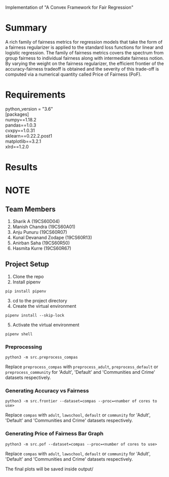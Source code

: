 Implementation of "A Convex Framework for Fair Regression"

# Summary
A rich family of fairness metrics for regression models that take the form of a fairness regularizer is applied to the standard loss functions for linear and logistic regression. The family of fairness metrics covers the spectrum from group fairness to individual fairness along with intermediate fairness notion. By varying the weight on the fairness regularizer, the efficient frontier of the accuracy-fairness tradeoff is obtained and the severity of this trade-off is computed via a numerical quantity called Price of Fairness (PoF).

# Requirements
python_version = "3.6" <br />
[packages] <br />
numpy==1.18.2 <br />
pandas==1.0.3 <br />
cvxpy==1.0.31 <br />
sklearn==0.22.2.post1 <br />
matplotlib==3.2.1 <br />
xlrd==1.2.0 <br />

# Results


# NOTE


## Team Members
1. Sharik A (19CS60D04)
2. Manish Chandra (19CS60A01)
3. Anju Punuru (19CS60R07)
4. Kunal Devanand Zodape (19CS60R13)
5. Anirban Saha (19CS60R50)
6. Hasmita Kurre (19CS60R67)


## Project Setup
1. Clone the repo
2. Install pipenv
```
pip install pipenv
```
3. cd to the project directory
4. Create the virtual environment
```
pipenv install --skip-lock
```
5. Activate the virtual environment
```
pipenv shell
```

### Preprocessing
```
python3 -m src.preprocess_compas
```
Replace ```preprocess_compas``` with ```preprocess_adult```, ```preprocess_default``` or ```preprocess_community``` for 'Adult', 'Default' and 'Communities and Crime' datasets respectively.

### Generating Accuracy vs Fairness
```
python3 -m src.frontier --dataset=compas --proc=<number of cores to use>
```
Replace ```compas``` with ```adult```, ```lawschool```, ```default``` or ```community``` for 'Adult', 'Default' and 'Communities and Crime' datasets respectively.

### Generating Price of Fairness Bar Graph
```
python3 -m src.pof --dataset=compas --proc=<number of cores to use>
```
Replace ```compas``` with ```adult```, ```lawschool```, ```default``` or ```community``` for 'Adult', 'Default' and 'Communities and Crime' datasets respectively.

The final plots will be saved inside output/
